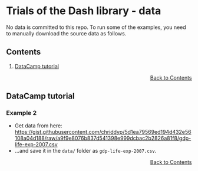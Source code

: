 # Trials of the Dash library - data
No data is committed to this repo. To run some of the examples, you need to manually download the source data as follows.

## Contents
<!-- This contents is kept up to date *manually* -->
1. [DataCamp tutorial](#datacamp-tutorial)

<div align="right"><a href="#contents">Back to Contents</a></div>

## DataCamp tutorial
### Example 2
- Get data from here: <https://gist.githubusercontent.com/chriddyp/5d1ea79569ed194d432e56108a04d188/raw/a9f9e8076b837d541398e999dcbac2b2826a81f8/gdp-life-exp-2007.csv>
- ...and save it in the `data/` folder as `gdp-life-exp-2007.csv`.

<div align="right"><a href="#contents">Back to Contents</a></div>
